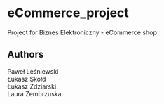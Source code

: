# eCommerce_project
Project for Biznes Elektroniczny - eCommerce shop

## Authors
Paweł Leśniewski  
Łukasz Skołd  
Łukasz Zdziarski  
Laura Zembrzuska  
